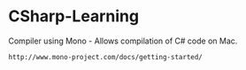 # CSharp-Learning

Compiler using Mono - Allows compilation of C# code on Mac.
```
http://www.mono-project.com/docs/getting-started/
```
